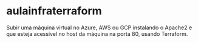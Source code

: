 # aulainfraterraform
Subir uma máquina virtual no Azure, AWS ou GCP instalando o Apache2 e que esteja acessível no host da máquina na porta 80, usando Terraform. 
